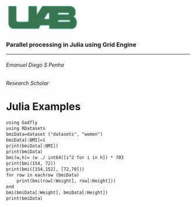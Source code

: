 ![UAB_logo](figuras/uab_logo.png)

### Parallel processing in Julia using Grid Engine
-----
###### Emanuel Diego S Penha
###### Research Scholar



Julia Examples
==============
```{julia}
using Gadfly
using RDatasets
bmiData=dataset ("datasets", "women")
bmiData[:BMI]=1
print(bmiData[:BMI])
print(bmiData)
bmi(w,h)= (w ./ int64([i^2 for i in h]) * 703
print(bmi(154, 72))
print(bmi([154,152], [72,70]))
for row in eachrow (bmiData)
    print(bmi(row[:Weight], row[:Height]))
end
bmi(bmiData[:Weight], bmiData[:Height])
print(bmiData)

```

